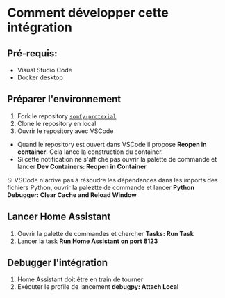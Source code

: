 # Comment développer cette intégration

## Pré-requis:
- Visual Studio Code
- Docker desktop

## Préparer l'environnement
1. Fork le repository [`somfy-protexial`](https://github.com/the8tre/somfy-protexial)
2. Clone le repository en local
3. Ouvrir le repository avec VSCode
  - Quand le repository est ouvert dans VSCode il propose **Reopen in container**. Cela lance la construction du container.
  - Si cette notification ne s'affiche pas ouvrir la palette de commande et lancer **Dev Containers: Reopen in Container**

Si VSCode n'arrive pas à résoudre les dépendances dans les imports des fichiers Python, ouvrir la paleztte de commande et lancer **Python Debugger: Clear Cache and Reload Window**

## Lancer Home Assistant
1. Ouvrir la palette de commandes et chercher **Tasks: Run Task**
2. Lancer la task **Run Home Assistant on port 8123**

## Debugger l'intégration
1. Home Assistant doit être en train de tourner
2. Exécuter le profile de lancement **debugpy: Attach Local**
